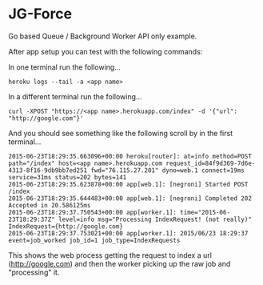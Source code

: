 # JG-Force

Go based Queue / Background Worker API only example.

After app setup you can test with the following commands:

In one terminal run the following...

```term
heroku logs --tail -a <app name>
```

In a different terminal run the following...

```term
curl -XPOST "https://<app name>.herokuapp.com/index" -d '{"url": "http://google.com"}'
```

And you should see something like the following scroll by in the first terminal...

```term
2015-06-23T18:29:35.663096+00:00 heroku[router]: at=info method=POST path="/index" host=<app name>.herokuapp.com request_id=84f9d369-7d6e-4313-8f16-9db9bb7ed251 fwd="76.115.27.201" dyno=web.1 connect=19ms service=31ms status=202 bytes=141
2015-06-23T18:29:35.623878+00:00 app[web.1]: [negroni] Started POST /index
2015-06-23T18:29:35.644483+00:00 app[web.1]: [negroni] Completed 202 Accepted in 20.586125ms
2015-06-23T18:29:37.750543+00:00 app[worker.1]: time="2015-06-23T18:29:37Z" level=info msg="Processing IndexRequest! (not really)" IndexRequest={http://google.com}
2015-06-23T18:29:37.753021+00:00 app[worker.1]: 2015/06/23 18:29:37 event=job_worked job_id=1 job_type=IndexRequests
```

This shows the web process getting the request to index a url (http://google.com) and then the worker picking up the raw job and "processing" it.
